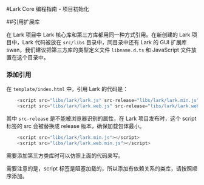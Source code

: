 #Lark Core 编程指南 - 项目初始化

##引用扩展库

在 Lark 项目中 Lark 核心库和第三方库都用同一种方式引用。在新创建的 Lark 项目中，Lark 代码被放在
`src/libs` 目录中，同目录中还有 Lark 的 GUI 扩展库 swan，我们建议把第三方库的类型定义文件 `libname.d.ts`
和 JavaScript 文件放置在这个目录中。

### 添加引用

在 `template/index.html` 中，引用 Lark 的代码是：

```javascript
    <script src="libs/lark/lark.js" src-release="libs/lark/lark.min.js"></script>
    <script src="libs/lark/lark.web.js" src-release="libs/lark/lark.web.min.js"></script>
```
其中 `src-release` 是不能被浏览器识别的属性，在 Lark 项目发布时，这个 script 标签的 src
会被替换成 release 版本，确保加载包体最小。

```javascript
    <script src="libs/lark/lark.min.js"></script>
    <script src="libs/lark/lark.web.min.js"></script>
```

需要添加第三方类库时可以仿照上面的代码来写。

需要注意的是，script 标签是阻塞加载的，所以添加有依赖关系的类库，请按照顺序添加。